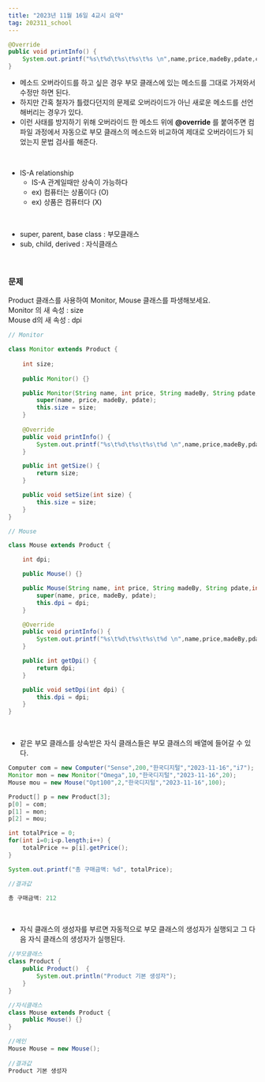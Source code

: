 ```yaml
---
title: "2023년 11월 16일 4교시 요약"
tag: 202311_school
---
```


```java
@Override
public void printInfo() {
    System.out.printf("%s\t%d\t%s\t%s\t%s \n",name,price,madeBy,pdate,cpu);
}
```

- 메소드 오버라이드를 하고 싶은 경우 부모 클래스에 있는 메소드를 그대로 가져와서 수정만 하면 된다.
- 하지만 간혹 철자가 틀렸다던지의 문제로 오버라이드가 아닌 새로운 메소드를 선언해버리는 경우가 있다.
- 이런 사태를 방지하기 위해 오버라이드 한 메소드 위에 **@override** 를 붙여주면 컴파일 과정에서 자동으로 부모 클래스의 메소드와 비교하여 제대로 오버라이드가 되었는지 문법 검사를 해준다.

<br>

- IS-A relationship
  - IS-A 관계일때만 상속이 가능하다
  - ex) 컴퓨터는 상품이다 (O)
  - ex) 상품은 컴퓨터다 (X)

<br>

- super, parent, base class : 부모클래스
- sub, child, derived : 자식클래스

<br>


### 문제
Product 클래스를 사용하여 Monitor, Mouse 클래스를 파생해보세요.<br>
Monitor 의 새 속성 : size<br>
Mouse d의 새 속성 : dpi

```java
// Monitor

class Monitor extends Product {  
	
	int size;
	
	public Monitor() {}

	public Monitor(String name, int price, String madeBy, String pdate,int size) {
		super(name, price, madeBy, pdate);
		this.size = size;
	}
	
	@Override
	public void printInfo() {
		System.out.printf("%s\t%d\t%s\t%s\t%d \n",name,price,madeBy,pdate,size);
	}

	public int getSize() {
		return size;
	}

	public void setSize(int size) {
		this.size = size;
	}
}
```

```java
// Mouse

class Mouse extends Product { 

    int dpi;

    public Mouse() {}

    public Mouse(String name, int price, String madeBy, String pdate,int dpi) {
        super(name, price, madeBy, pdate);
        this.dpi = dpi;
    }

    @Override
    public void printInfo() {
        System.out.printf("%s\t%d\t%s\t%s\t%d \n",name,price,madeBy,pdate,dpi);
    }

    public int getDpi() {
        return dpi;
    }

    public void setDpi(int dpi) {
        this.dpi = dpi;
    }
}
```

<br>

- 같은 부모 클래스를 상속받은 자식 클래스들은 부모 클래스의 배열에 들어갈 수 있다.

```java
Computer com = new Computer("Sense",200,"한국디지털","2023-11-16","i7");
Monitor mon = new Monitor("Omega",10,"한국디지털","2023-11-16",20);
Mouse mou = new Mouse("Opt100",2,"한국디지털","2023-11-16",100);

Product[] p = new Product[3];
p[0] = com;
p[1] = mon;
p[2] = mou;

int totalPrice = 0;
for(int i=0;i<p.length;i++) {
    totalPrice += p[i].getPrice();
}

System.out.printf("총 구매금액: %d", totalPrice);
```

```java
//결과값

총 구매금액: 212
```

<br>

- 자식 클래스의 생성자를 부르면 자동적으로 부모 클래스의 생성자가 실행되고 그 다음 자식 클래스의 생성자가 실행된다.

```java
//부모클래스
class Product {
    public Product()  {
		System.out.println("Product 기본 생성자");
	}
}

//자식클래스
class Mouse extends Product {
    public Mouse() {}
}
```

```java
//메인
Mouse Mouse = new Mouse();
		
//결과값
Product 기본 생성자
```